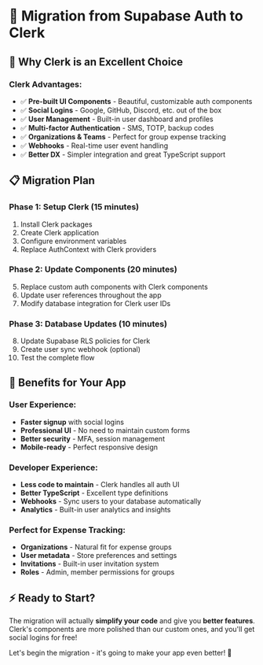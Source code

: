 # 🔄 **Migration from Supabase Auth to Clerk**

## 🎯 **Why Clerk is an Excellent Choice**

### **Clerk Advantages:**
- ✅ **Pre-built UI Components** - Beautiful, customizable auth components
- ✅ **Social Logins** - Google, GitHub, Discord, etc. out of the box
- ✅ **User Management** - Built-in user dashboard and profiles
- ✅ **Multi-factor Authentication** - SMS, TOTP, backup codes
- ✅ **Organizations & Teams** - Perfect for group expense tracking
- ✅ **Webhooks** - Real-time user event handling
- ✅ **Better DX** - Simpler integration and great TypeScript support

## 📋 **Migration Plan**

### **Phase 1: Setup Clerk (15 minutes)**
1. Install Clerk packages
2. Create Clerk application
3. Configure environment variables
4. Replace AuthContext with Clerk providers

### **Phase 2: Update Components (20 minutes)**
5. Replace custom auth components with Clerk components
6. Update user references throughout the app
7. Modify database integration for Clerk user IDs

### **Phase 3: Database Updates (10 minutes)**
8. Update Supabase RLS policies for Clerk
9. Create user sync webhook (optional)
10. Test the complete flow

## 🚀 **Benefits for Your App**

### **User Experience:**
- **Faster signup** with social logins
- **Professional UI** - No need to maintain custom forms
- **Better security** - MFA, session management
- **Mobile-ready** - Perfect responsive design

### **Developer Experience:**
- **Less code to maintain** - Clerk handles all auth UI
- **Better TypeScript** - Excellent type definitions
- **Webhooks** - Sync users to your database automatically
- **Analytics** - Built-in user analytics and insights

### **Perfect for Expense Tracking:**
- **Organizations** - Natural fit for expense groups
- **User metadata** - Store preferences and settings
- **Invitations** - Built-in user invitation system
- **Roles** - Admin, member permissions for groups

## ⚡ **Ready to Start?**

The migration will actually **simplify your code** and give you **better features**. Clerk's components are more polished than our custom ones, and you'll get social logins for free!

Let's begin the migration - it's going to make your app even better! 🎉